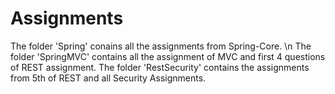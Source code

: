# Assignments

The folder 'Spring' conains all the assignments from Spring-Core. \n
The folder 'SpringMVC' contains all the assignment of MVC and first 4 questions of REST assignment.
The folder 'RestSecurity' contains the assignments from 5th of REST and all Security Assignments.
